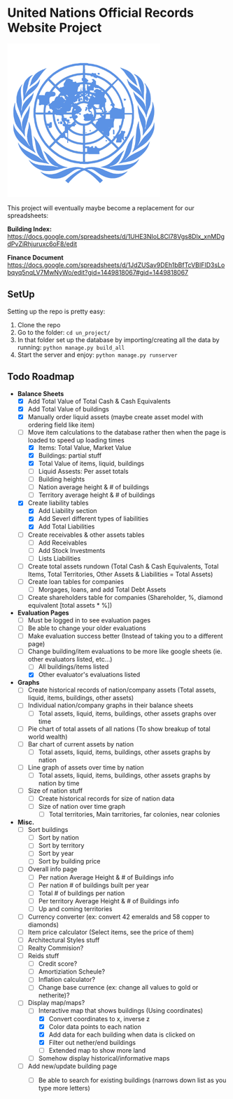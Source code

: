 # **United Nations Official Records Website Project**
<img src="/un_project/un_app/static/images/un_seal.png" alt="UN Seal" width="350"/>

This project will eventually maybe become a replacement for our spreadsheets:

__Building Index:__
https://docs.google.com/spreadsheets/d/1UHE3NIoL8Cl78Vgs8Dlx_xnMDgdPvZiRhjuruxc6oF8/edit

__Finance Document__
https://docs.google.com/spreadsheets/d/1JdZUSav9DEh1bBfTcVBIFID3sLobqyq5nqLV7MwNyWo/edit?gid=1449818067#gid=1449818067


## SetUp
Setting up the repo is pretty easy:
1. Clone the repo
2. Go to the folder: 
`cd un_project/`
3. In that folder set up the database by importing/creating all the data by running:
`python manage.py build_all`
4. Start the server and enjoy:
`python manage.py runserver`


## Todo Roadmap
- **Balance Sheets**
    - [x] Add Total Value of Total Cash & Cash Equivalents
    - [x] Add Total Value of buildings
    - [x] Manually order liquid assets (maybe create asset model with ordering field like item)
    - [ ] Move item calculations to the database rather then when the page is loaded to speed up loading times
        - [x] Items: Total Value, Market Value
        - [x] Buildings: partial stuff
        - [x] Total Value of items, liquid, buildings
        - [ ] Liquid Assests: Per asset totals
        - [ ] Building heights
        - [ ] Nation average height & # of buildings
        - [ ] Territory average height & # of buildings
    - [x] Create liability tables
        - [x] Add Liability section
        - [x] Add Severl different types of liabilities
        - [x] Add Total Liabilities
    - [ ] Create receivables & other assets tables
        - [ ] Add Receivables
        - [ ] Add Stock Investments
        - [ ] Lists Liabilities
    - [ ] Create total assets rundown (Total Cash & Cash Equivalents, Total Items, Total Territories, Other Assets & Liabilities = Total Assets)
    - [ ] Create loan tables for companies
        - [ ] Morgages, loans, and add Total Debt Assets
    - [ ] Create shareholders table for companies (Shareholder, %, diamond equivalent [total assets * %])
- **Evaluation Pages**
    - [ ] Must be logged in to see evaluation pages
    - [ ] Be able to change your older evaluations
    - [ ] Make evaluation success better (Instead of taking you to a different page)
    - [ ] Change building/item evaluations to be more like google sheets (ie. other evaluators listed, etc…)
        - [ ] All buildings/items listed
        - [x] Other evaluator's evaluations listed
- **Graphs**
    - [ ] Create historical records of nation/company assets (Total assets, liquid, items, buildings, other assets)
    - [ ] Individual nation/company graphs in their balance sheets
        - [ ] Total assets, liquid, items, buildings, other assets graphs over time
    - [ ] Pie chart of total assets of all nations (To show breakup of total world wealth)
    - [ ] Bar chart of current assets by nation 
        - [ ] Total assets, liquid, items, buildings, other assets graphs by nation
    - [ ] Line graph of assets over time by nation
        - [ ] Total assets, liquid, items, buildings, other assets graphs by nation by time
    - [ ] Size of nation stuff
        - [ ] Create historical records for size of nation data
        - [ ] Size of nation over time graph
            - [ ] Total territories, Main tarritories, far colonies, near colonies
- **Misc.**
    - [ ] Sort buildings
        - [ ] Sort by nation
        - [ ] Sort by territory
        - [ ] Sort by year
        - [ ] Sort by building price
    - [ ] Overall info page
        - [ ] Per nation Average Height & # of Buildings info
        - [ ] Per nation # of buildings built per year
        - [ ] Total # of buildings per nation
        - [ ] Per territory Average Height & # of Buildings info
        - [ ] Up and coming territories
    - [ ] Currency converter (ex: convert 42 emeralds and 58 copper to diamonds)
    - [ ] Item price calculator (Select items, see the price of them)
    - [ ] Architectural Styles stuff
    - [ ] Realty Commision?
    - [ ] Reids stuff
        - [ ] Credit score?
        - [ ] Amortiziation Scheule?
        - [ ] Inflation calculator?
        - [ ] Change base currence (ex: change all values to gold or netherite)?
    - [ ] Display map/maps?
        - [ ] Interactive map that shows buildings (Using coordinates)
            - [x] Convert coordinates to x, inverse z
            - [x] Color data points to each nation
            - [x] Add data for each building when data is clicked on
            - [x] Filter out nether/end buildings
            - [ ] Extended map to show more land
        - [ ] Somehow display historical/informative maps
    - [ ] Add new/update building page
        - [ ] Be able to search for existing buildings (narrows down list as you type more letters)
    
